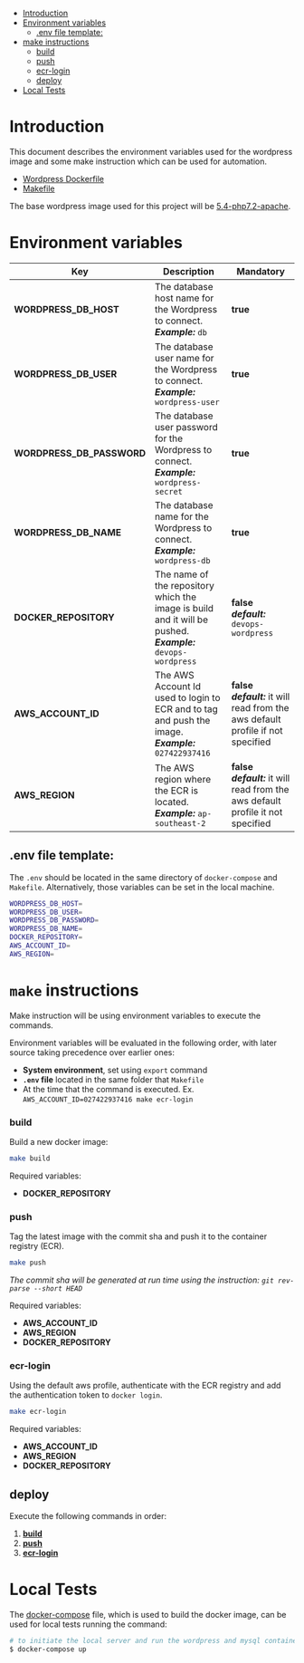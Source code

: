 <!-- Start Document Outline -->

* [Introduction](#introduction)
* [Environment variables](#environment-variables)
	* [.env file template:](#env-file-template)
* [make instructions](#make-instructions)
	* [build](#build)
	* [push](#push)
	* [ecr-login](#ecr-login)
	* [deploy](#deploy)
* [Local Tests](#local-tests)

<!-- End Document Outline -->

# Introduction

This document describes the environment variables used for the wordpress image and some make instruction which can be used for automation.

- [Wordpress Dockerfile](../docker/Dockerfile)
- [Makefile](../docker/Makefile)

The base wordpress image used for this project will be [5.4-php7.2-apache](https://hub.docker.com/_/wordpress/).

# Environment variables

| Key                   | Description                              | Mandatory                                |
|-----------------------|------------------------------------------|------------------------------------------|
| **WORDPRESS_DB_HOST**           | The database host name for the Wordpress to connect.<br>***Example:*** `db` | **true**                                     |
| **WORDPRESS_DB_USER**           | The database user name for the Wordpress to connect.<br>***Example:*** `wordpress-user` | **true**                                     |
| **WORDPRESS_DB_PASSWORD**       | The database user password for the Wordpress to connect.<br>***Example:*** `wordpress-secret` | **true**                                     |
| **WORDPRESS_DB_NAME**           | The database name for the Wordpress to connect.<br>***Example:*** `wordpress-db` | **true**                                     |
| **DOCKER_REPOSITORY** | The name of the repository which the image is build and it will be pushed.<br>***Example:*** `devops-wordpress` | **false**<br>***default:*** `devops-wordpress`     |
| **AWS_ACCOUNT_ID**    | The AWS Account Id used to login to ECR and to tag and push the image.<br>***Example:*** `027422937416` | **false**<br>***default:*** it will read from the aws default profile if not specified |
| **AWS_REGION**        | The AWS region where the ECR is located.<br>***Example:*** `ap-southeast-2` | **false**<br>***default:*** it will read from the aws default profile it not specified |

## **.env** file template:

The `.env` should be located in the same directory of `docker-compose` and `Makefile`. Alternatively, those variables can be set in the local machine.

```bash
WORDPRESS_DB_HOST=
WORDPRESS_DB_USER=
WORDPRESS_DB_PASSWORD=
WORDPRESS_DB_NAME=
DOCKER_REPOSITORY=
AWS_ACCOUNT_ID=
AWS_REGION=
```

# `make` instructions

Make instruction will be using environment variables to execute the commands.

Environment variables will be evaluated in the following order, with later source taking precedence over earlier ones:

- **System environment**, set using `export` command
- **`.env` file** located in the same folder that `Makefile`
- At the time that the command is executed. Ex. `AWS_ACCOUNT_ID=027422937416 make ecr-login`

### build

Build a new docker image:

```bash
make build
```

Required variables:

- **DOCKER_REPOSITORY**

### push

Tag the latest image with the commit sha and push it to the container registry (ECR).

```bash
make push
```

*The commit sha will be generated at run time using the instruction: `git rev-parse --short HEAD`*

Required variables:

- **AWS_ACCOUNT_ID**
- **AWS_REGION**
- **DOCKER_REPOSITORY**

### ecr-login

Using the default aws profile, authenticate with the ECR registry and add the authentication token to `docker login`.

```bash
make ecr-login
```

Required variables:

- **AWS_ACCOUNT_ID**
- **AWS_REGION**
- **DOCKER_REPOSITORY**

## deploy

Execute the following commands in order:

1. [**build**](#build)
2. [**push**](#push)
3. [**ecr-login**](#ecr-login)

# Local Tests

The [docker-compose](../docker/docker-compose.yaml) file, which is used to build the docker image, can be used for local tests running the command:

```bash
# to initiate the local server and run the wordpress and mysql containers
$ docker-compose up 
```